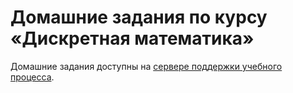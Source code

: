 # Домашние задания по курсу «Дискретная математика»

Домашние задания доступны на [сервере поддержки учебного
процесса](https://hw.iu9.bmstu.ru).
